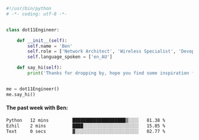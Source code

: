 ```python
#!/usr/bin/python
# -*- coding: utf-8 -*-


class dot11Engineer:

    def __init__(self):
        self.name = 'Ben'
        self.role = ['Network Architect', 'Wireless Specialist', 'Devops Engineer']
        self.language_spoken = ['en_AU']

    def say_hi(self):
        print('Thanks for dropping by, hope you find some inspiration from my work.')


me = dot11Engineer()
me.say_hi()
```

#### The past week with Ben:
<!--START_SECTION:waka-->

```txt
Python   12 mins         ████████████████████▒░░░░   81.38 %
Ezhil    2 mins          ████░░░░░░░░░░░░░░░░░░░░░   15.85 %
Text     0 secs          ▓░░░░░░░░░░░░░░░░░░░░░░░░   02.77 %
```

<!--END_SECTION:waka-->  



